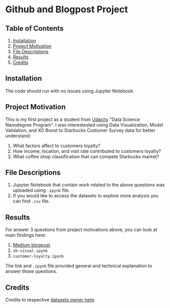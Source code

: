 # Github and Blogpost Project

## Table of Contents

1. [Installation](#installation)
2. [Project Motivation](#motivation)
2. [File Descriptions](#desc)
4. [Results](#results)
4. [Credits](#credits)

## Installation <a name="installation"></a>

The code should run with no issues using Jupyter Notebook.

## Project Motivation <a name="motivation"></a>

This is my first project as a student from [Udacity](https://www.udacity.com/) "Data Science Nanodegree Program". I was interestested using Data Visualization, Model Validation, and XG Boost to Starbucks Customer Survey data for better understand:

1. What factors affect to customers loyalty?
2. How income, location, and visit rate contributed to customers loyalty?
3. What coffee shop classification that can compete Starbucks market?

## File Descriptions <a name="desc"></a>

1. Jupyter Notebook that contain work related to the above questions was uploaded using `.ipynb` file.
2. If you would like to access the datasets to explore more analysis you can find `.csv` file.

## Results <a name="results"></a>

For answer 3 questions from project motivations above, you can look at main findings here:

1. [Medium blogpost](https://medium.com/@bernalp/starting-a-coffee-shop-basic-things-to-research-bfee623472f).
2. `sb-visual.ipynb`
3. `customer-loyalty.ipynb`

The link and `.ipynb` file provided general and technical explanation to answer those questions.

## Credits <a name="credits"></a>

Credits to respective [datasets owner here](https://www.kaggle.com/datasets/mahirahmzh/starbucks-customer-retention-malaysia-survey?select=Starbucks+satisfactory+survey.csv).
